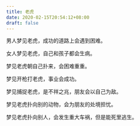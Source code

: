 ```yaml
---
title: 老虎
date: 2020-02-15T20:54:12+08:00
draft: false
---
```


男人梦见老虎，成功的道路上会遇到困难。


女人梦见老虎，自己和孩子都会生病。


梦见老虎朝自己扑来，会困难重重。


梦见开枪打老虎，事业会成功。


梦见捕捉老虎，是不祥之兆，朋友会以自己为敌。


梦见老虎扑向别的动物，会为朋友的处境担忧。


梦见老虎扑向别人，会发生重大车祸，但是能死里逃生。
